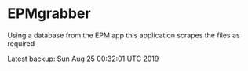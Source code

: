 # EPMgrabber
Using a database from the EPM app this application scrapes the files as required


Latest backup: Sun Aug 25 00:32:01 UTC 2019
